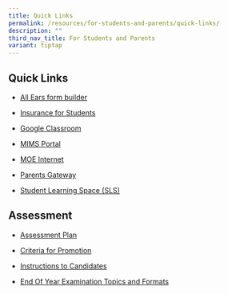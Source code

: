```yaml
---
title: Quick Links
permalink: /resources/for-students-and-parents/quick-links/
description: ""
third_nav_title: For Students and Parents
variant: tiptap
---
```

<h2>Quick Links</h2>
<ul data-tight="true" class="tight">
<li>
<p><a href="https://forms.moe.edu.sg/" rel="noopener noreferrer nofollow" target="_blank">All Ears form builder</a>
</p>
</li>
<li>
<p><a href="https://studentgpa.incomegroupins.com.sg/" rel="noopener nofollow" target="_blank">Insurance for Students</a>
</p>
</li>
<li>
<p><a href="https://classroom.google.com/" rel="noopener noreferrer nofollow" target="_blank">Google Classroom</a>
</p>
</li>
<li>
<p><a href="http://mims.moe.gov.sg/" rel="noopener noreferrer nofollow" target="_blank">MIMS Portal</a>
</p>
</li>
<li>
<p><a href="https://www.moe.gov.sg/" rel="noopener noreferrer nofollow" target="_blank">MOE Internet</a>
</p>
</li>
<li>
<p><a href="https://pg.moe.edu.sg/" rel="noopener noreferrer nofollow" target="_blank">Parents Gateway</a>
</p>
</li>
<li>
<p><a href="https://vle.learning.moe.edu.sg/login" rel="noopener noreferrer nofollow" target="_blank">Student Learning Space (SLS)</a>
</p>
</li>
</ul>
<h2>Assessment</h2>
<ul data-tight="true" class="tight">
<li>
<p><a href="/resources/students/assessment/assessment-plan-2021" rel="noopener noreferrer nofollow" target="_blank">Assessment Plan</a>
</p>
</li>
<li>
<p><a href="/resources/students/assessment/criteria-for-promotion" rel="noopener noreferrer nofollow" target="_blank">Criteria for Promotion</a>
</p>
</li>
<li>
<p><a href="/resources/students/assessment/instructions-to-candidates" rel="noopener noreferrer nofollow" target="_blank">Instructions to Candidates</a>
</p>
</li>
<li>
<p><a href="/resources/students/assessment/end-of-year-examination-topics-and-formats" rel="noopener noreferrer nofollow" target="_blank">End Of Year Examination Topics and Formats</a>
</p>
</li>
</ul>
<p></p>